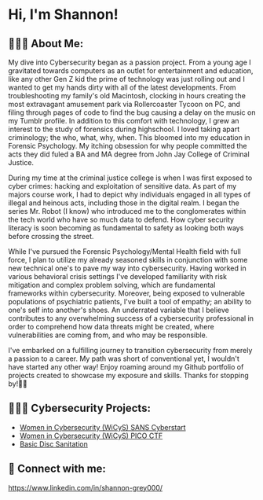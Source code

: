 <h1>Hi, I'm Shannon! 
<h2>🙋🏻‍♀️ About Me: </h2>

My dive into Cybersecurity began as a passion project. From a young age I gravitated towards computers as an outlet for entertainment and education, like any other Gen Z kid the prime of technology was just rolling out and I wanted to get my hands dirty with all of the latest developments. From troubleshooting my family's old Macintosh, clocking in hours creating the most extravagant amusement park via Rollercoaster Tycoon on PC, and filing through pages of code to find the bug causing a delay on the music on my Tumblr profile. In addition to this comfort with technology, I grew an interest to the study of forensics during highschool. I loved taking apart criminology; the who, what, why, when. This bloomed into my education in Forensic Psychology. My itching obsession for why people committed the acts they did fuled a BA and MA degree from John Jay College of Criminal Justice.

During my time at the criminal justice college is when I was first exposed to cyber crimes: hacking and exploitation of sensitive data. As part of my majors course work, I had to depict why individuals engaged in all types of illegal and heinous acts, including those in the digital realm. I began the series Mr. Robot (I know) who introduced me to the conglomerates within the tech world who have so much data to defend. How cyber security literacy is soon becoming as fundamental to safety as looking both ways before crossing the street. 

While I've pursued the Forensic Psychology/Mental Health field with full force, I plan to utilize my already seasoned skills in conjunction with some new technical one's to pave my way into cybersecurity. Having worked in various behavioral crisis settings I've developed familiarity with risk mitigation and complex problem solving, which are fundamental frameworks within cybersecurity. Moreover, being exposed to vulnerable populations of psychiatric patients, I've built a tool of empathy; an ability to one's self into another's shoes. An underrated variable that I believe contributes to any overwhelming success of a cybersecurity professional in order to comprehend how data threats might be created, where vulnerabilities are coming from, and who may be responsible.

I've embarked on a fulfilling journey to transition cybersecurity from merely a passion to a career. My path was short of conventional yet, I wouldn't have started any other way! Enjoy roaming around my Github portfolio of projects created to showcase my exposure and skills. Thanks for stopping by!🫧💌
  
<h2> 👩🏻‍💻 Cybersecurity Projects:</h2>

  - [Women in Cybersecurity (WiCyS) SANS Cyberstart](https://github.com/shannongrey/SANS-Cyberstart)
  - [Women in Cybersecurity (WiCyS) PICO CTF](https://github.com/shannongrey/Pico-CTF)
  - [Basic Disc Sanitation](https://github.com/shannongrey/Disk-Sanitation-/blob/main/README.md)

<h2> 🤳 Connect with me:</h2>

 https://www.linkedin.com/in/shannon-grey000/
<!--
**joshmadakor1/joshmadakor1** is a ✨ _special_ ✨ repository because its `README.md` (this file) appears on your GitHub profile.

Here are some ideas to get you started:

- 🔭 I’m currently working on ...
- 🌱 I’m currently learning ...
- 👯 I’m looking to collaborate on ...
- 🤔 I’m looking for help with ...
- 💬 Ask me about ...
- 📫 How to reach me: ...
- 😄 Pronouns: ...
- ⚡ Fun fact: ...
-->
